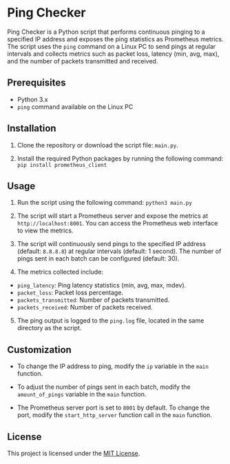 # Ping Checker

Ping Checker is a Python script that performs continuous pinging to a specified IP address and exposes the ping statistics as Prometheus metrics. The script uses the `ping` command on a Linux PC to send pings at regular intervals and collects metrics such as packet loss, latency (min, avg, max), and the number of packets transmitted and received.

## Prerequisites

- Python 3.x
- `ping` command available on the Linux PC

## Installation

1. Clone the repository or download the script file: `main.py`.

2. Install the required Python packages by running the following command:
`pip install prometheus_client`

## Usage

1. Run the script using the following command:
`python3 main.py`

2. The script will start a Prometheus server and expose the metrics at `http://localhost:8001`. You can access the Prometheus web interface to view the metrics.

3. The script will continuously send pings to the specified IP address (default: `8.8.8.8`) at regular intervals (default: 1 second). The number of pings sent in each batch can be configured (default: 30).

4. The metrics collected include:

- `ping_latency`: Ping latency statistics (min, avg, max, mdev).
- `packet_loss`: Packet loss percentage.
- `packets_transmitted`: Number of packets transmitted.
- `packets_received`: Number of packets received.

5. The ping output is logged to the `ping.log` file, located in the same directory as the script.

## Customization

- To change the IP address to ping, modify the `ip` variable in the `main` function.

- To adjust the number of pings sent in each batch, modify the `amount_of_pings` variable in the `main` function.

- The Prometheus server port is set to `8001` by default. To change the port, modify the `start_http_server` function call in the `main` function.

## License

This project is licensed under the [MIT License](LICENSE).

